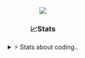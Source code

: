 <div align="center">
  
<p align="center">
  <img src="https://lanyard.cnrad.dev/api/1018290650602553364" />
</p>

### 📈Stats
<details>
    <summary> ⚡ Stats about coding.. </> </summary>
    <br/>

<!--START_SECTION:waka-->
![Code Time](http://img.shields.io/badge/Code%20Time-105%20hrs%2052%20mins-blue)

![Profile Views](http://img.shields.io/badge/Profile%20Views-13-blue)

**🐱 My GitHub Data** 

> 📦 1.1 MB Used in GitHub's Storage 
 > 
> 🏆 114 Contributions in the Year 2024
 > 
> 💼 Opted to Hire
 > 
> 📜 5 Public Repositories 
 > 
> 🔑 19 Private Repositories 
 > 
**I'm an Early 🐤** 

```text
🌞 Morning                26 commits          ██░░░░░░░░░░░░░░░░░░░░░░░   06.95 % 
🌆 Daytime                176 commits         ████████████░░░░░░░░░░░░░   47.06 % 
🌃 Evening                131 commits         █████████░░░░░░░░░░░░░░░░   35.03 % 
🌙 Night                  41 commits          ███░░░░░░░░░░░░░░░░░░░░░░   10.96 % 
```
📅 **I'm Most Productive on Sunday** 

```text
Monday                   22 commits          █░░░░░░░░░░░░░░░░░░░░░░░░   05.88 % 
Tuesday                  49 commits          ███░░░░░░░░░░░░░░░░░░░░░░   13.10 % 
Wednesday                48 commits          ███░░░░░░░░░░░░░░░░░░░░░░   12.83 % 
Thursday                 57 commits          ████░░░░░░░░░░░░░░░░░░░░░   15.24 % 
Friday                   46 commits          ███░░░░░░░░░░░░░░░░░░░░░░   12.30 % 
Saturday                 65 commits          ████░░░░░░░░░░░░░░░░░░░░░   17.38 % 
Sunday                   87 commits          ██████░░░░░░░░░░░░░░░░░░░   23.26 % 
```


📊 **This Week I Spent My Time On** 

```text
🕑︎ Time Zone: Europe/Berlin

💬 Programming Languages: 
No Activity Tracked This Week

🔥 Editors: 
No Activity Tracked This Week

🐱‍💻 Projects: 
No Activity Tracked This Week

💻 Operating System: 
No Activity Tracked This Week
```

**I Mostly Code in JavaScript** 

```text
JavaScript               7 repos             ████████░░░░░░░░░░░░░░░░░   33.33 % 
Lua                      5 repos             ██████░░░░░░░░░░░░░░░░░░░   23.81 % 
Python                   3 repos             ████░░░░░░░░░░░░░░░░░░░░░   14.29 % 
Shell                    2 repos             ██░░░░░░░░░░░░░░░░░░░░░░░   09.52 % 
HTML                     1 repo              █░░░░░░░░░░░░░░░░░░░░░░░░   04.76 % 
```




 Last Updated on 23/11/2024 22:17:14 UTC
<!--END_SECTION:waka-->
</details>
